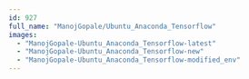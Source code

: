 ```yaml
---
id: 927
full_name: "ManojGopale/Ubuntu_Anaconda_Tensorflow"
images: 
  - "ManojGopale-Ubuntu_Anaconda_Tensorflow-latest"
  - "ManojGopale-Ubuntu_Anaconda_Tensorflow-new"
  - "ManojGopale-Ubuntu_Anaconda_Tensorflow-modified_env"
---
```

